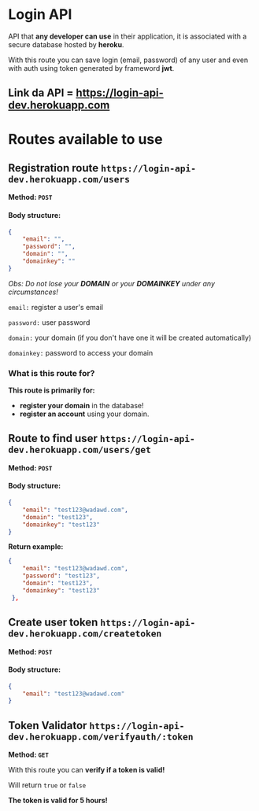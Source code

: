 # Login API
API that **any developer can use** in their application, it is associated with a secure database hosted by **heroku**.

With this route you can save login (email, password) of any user and even with auth using token generated by frameword **jwt**.

## Link da API = https://login-api-dev.herokuapp.com

# Routes available to use

## Registration route `https://login-api-dev.herokuapp.com/users`

**Method: `POST`**

#### Body structure:

```json
{
    "email": "",
    "password": "",
    "domain": "",
    "domainkey": ""
}
```
_Obs: Do not lose your **DOMAIN** or your **DOMAINKEY** under any circumstances!_

`email:` register a user's email

`password:` user password

`domain:` your domain (if you don't have one it will be created automatically)

`domainkey:` password to access your domain



### What is this route for?

**This route is primarily for:**

- **register your domain** in the database!
- **register an account** using your domain.

## Route to find user `https://login-api-dev.herokuapp.com/users/get`

**Method: `POST`**

#### Body structure:

```json
{
    "email": "test123@wadawd.com",
    "domain": "test123",
    "domainkey": "test123"
}
```

**Return example:**

```json
{
    "email": "test123@wadawd.com",
    "password": "test123",
    "domain": "test123",
    "domainkey": "test123"
 },
```

## Create user token `https://login-api-dev.herokuapp.com/createtoken`
**Method: `POST`**

#### Body structure:

```json
{
    "email": "test123@wadawd.com"
}
```


## Token Validator `https://login-api-dev.herokuapp.com/verifyauth/:token`

**Method: `GET`**

With this route you can **verify if a token is valid!**

Will return `true` or `false`

**The token is valid for 5 hours!**
